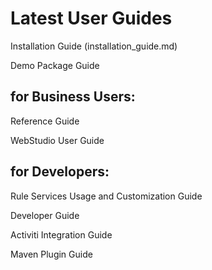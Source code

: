 # Latest User Guides


Installation Guide (installation_guide.md)

Demo Package Guide

## for Business Users:

Reference Guide

WebStudio User Guide

## for Developers:

Rule Services Usage and Customization Guide

Developer Guide

Activiti Integration Guide

Maven Plugin Guide
